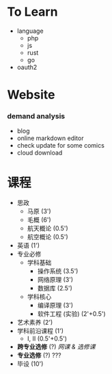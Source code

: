 To Learn
========

- language
  - php
  - js
  - rust
  - go
- oauth2


Website
=======

### demand analysis

- blog
- online markdown editor
- check update for some comics
- cloud download


课程
======

- 思政
  - 马原 (3')
  - 毛概 (6')
  - 航天概论 (0.5')
  - 航空概论 (0.5')
- 英语 (1')
- 专业必修
  - 学科基础
    - 操作系统 (3.5')
    - 网络原理 (3')
    - 数据库 (2.5')
  - 学科核心
    - 编译原理 (3')
    - 软件工程 (实验) (2'+0.5')
- 艺术素养 (2')
- 学科前沿课程 (1')
  - I, II (0.5'+0.5')
- **跨专业选修** (?)
  _网课 & 选修课_
- **专业选修** (?)
  ???
- 毕设 (10')

